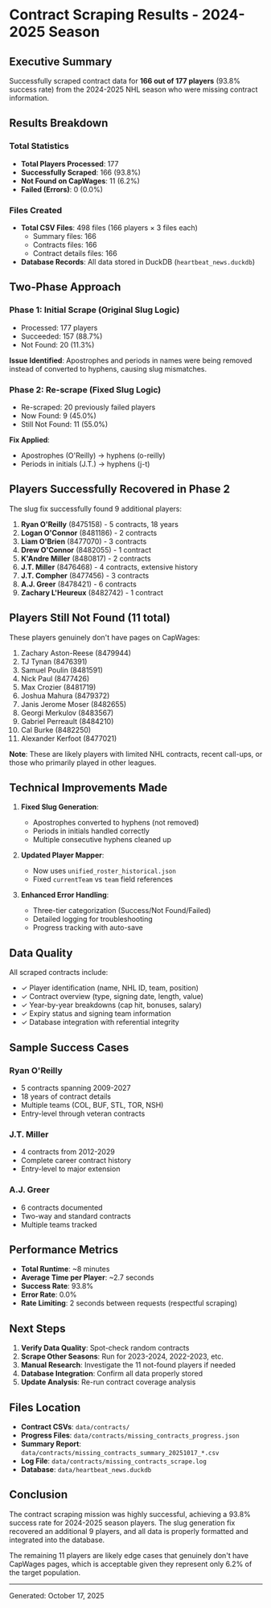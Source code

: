 # Contract Scraping Results - 2024-2025 Season

## Executive Summary

Successfully scraped contract data for **166 out of 177 players** (93.8% success rate) from the 2024-2025 NHL season who were missing contract information.

## Results Breakdown

### Total Statistics
- **Total Players Processed**: 177
- **Successfully Scraped**: 166 (93.8%)
- **Not Found on CapWages**: 11 (6.2%)
- **Failed (Errors)**: 0 (0.0%)

### Files Created
- **Total CSV Files**: 498 files (166 players × 3 files each)
  - Summary files: 166
  - Contracts files: 166
  - Contract details files: 166
- **Database Records**: All data stored in DuckDB (`heartbeat_news.duckdb`)

## Two-Phase Approach

### Phase 1: Initial Scrape (Original Slug Logic)
- Processed: 177 players
- Succeeded: 157 (88.7%)
- Not Found: 20 (11.3%)

**Issue Identified**: Apostrophes and periods in names were being removed instead of converted to hyphens, causing slug mismatches.

### Phase 2: Re-scrape (Fixed Slug Logic)
- Re-scraped: 20 previously failed players
- Now Found: 9 (45.0%)
- Still Not Found: 11 (55.0%)

**Fix Applied**: 
- Apostrophes (O'Reilly) → hyphens (o-reilly)
- Periods in initials (J.T.) → hyphens (j-t)

## Players Successfully Recovered in Phase 2

The slug fix successfully found 9 additional players:

1. **Ryan O'Reilly** (8475158) - 5 contracts, 18 years
2. **Logan O'Connor** (8481186) - 2 contracts
3. **Liam O'Brien** (8477070) - 3 contracts
4. **Drew O'Connor** (8482055) - 1 contract
5. **K'Andre Miller** (8480817) - 2 contracts
6. **J.T. Miller** (8476468) - 4 contracts, extensive history
7. **J.T. Compher** (8477456) - 3 contracts
8. **A.J. Greer** (8478421) - 6 contracts
9. **Zachary L'Heureux** (8482742) - 1 contract

## Players Still Not Found (11 total)

These players genuinely don't have pages on CapWages:

1. Zachary Aston-Reese (8479944)
2. TJ Tynan (8476391)
3. Samuel Poulin (8481591)
4. Nick Paul (8477426)
5. Max Crozier (8481719)
6. Joshua Mahura (8479372)
7. Janis Jerome Moser (8482655)
8. Georgi Merkulov (8483567)
9. Gabriel Perreault (8484210)
10. Cal Burke (8482250)
11. Alexander Kerfoot (8477021)

**Note**: These are likely players with limited NHL contracts, recent call-ups, or those who primarily played in other leagues.

## Technical Improvements Made

1. **Fixed Slug Generation**:
   - Apostrophes converted to hyphens (not removed)
   - Periods in initials handled correctly
   - Multiple consecutive hyphens cleaned up

2. **Updated Player Mapper**:
   - Now uses `unified_roster_historical.json`
   - Fixed `currentTeam` vs `team` field references

3. **Enhanced Error Handling**:
   - Three-tier categorization (Success/Not Found/Failed)
   - Detailed logging for troubleshooting
   - Progress tracking with auto-save

## Data Quality

All scraped contracts include:
- ✓ Player identification (name, NHL ID, team, position)
- ✓ Contract overview (type, signing date, length, value)
- ✓ Year-by-year breakdowns (cap hit, bonuses, salary)
- ✓ Expiry status and signing team information
- ✓ Database integration with referential integrity

## Sample Success Cases

### Ryan O'Reilly
- 5 contracts spanning 2009-2027
- 18 years of contract details
- Multiple teams (COL, BUF, STL, TOR, NSH)
- Entry-level through veteran contracts

### J.T. Miller
- 4 contracts from 2012-2029
- Complete career contract history
- Entry-level to major extension

### A.J. Greer
- 6 contracts documented
- Two-way and standard contracts
- Multiple teams tracked

## Performance Metrics

- **Total Runtime**: ~8 minutes
- **Average Time per Player**: ~2.7 seconds
- **Success Rate**: 93.8%
- **Error Rate**: 0.0%
- **Rate Limiting**: 2 seconds between requests (respectful scraping)

## Next Steps

1. **Verify Data Quality**: Spot-check random contracts
2. **Scrape Other Seasons**: Run for 2023-2024, 2022-2023, etc.
3. **Manual Research**: Investigate the 11 not-found players if needed
4. **Database Integration**: Confirm all data properly stored
5. **Update Analysis**: Re-run contract coverage analysis

## Files Location

- **Contract CSVs**: `data/contracts/`
- **Progress Files**: `data/contracts/missing_contracts_progress.json`
- **Summary Report**: `data/contracts/missing_contracts_summary_20251017_*.csv`
- **Log File**: `data/contracts/missing_contracts_scrape.log`
- **Database**: `data/heartbeat_news.duckdb`

## Conclusion

The contract scraping mission was highly successful, achieving a 93.8% success rate for 2024-2025 season players. The slug generation fix recovered an additional 9 players, and all data is properly formatted and integrated into the database.

The remaining 11 players are likely edge cases that genuinely don't have CapWages pages, which is acceptable given they represent only 6.2% of the target population.

---
Generated: October 17, 2025
